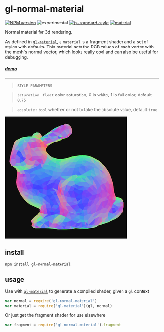 # gl-normal-material

[![NPM version][npm-image]][npm-url]
![experimental][experimental-image]
[![js-standard-style][standard-image]][standard-url]
[![material][material-image]][material-url]

Normal material for 3d rendering.

As defined in [`gl-material`](https://github.com/freeman-lab/gl-material), a `material` is a fragment shader and a set of styles with defaults. This material sets the RGB values of each vertex with the mesh's normal vector, which looks really cool and can also be useful for debugging. 

##### [demo](http://gl-normal-material.surge.sh/)

--------------------------------------
> `STYLE PARAMETERS`

> `saturation` : `float` color saturation, 0 is white, 1 is full color, default `0.75`

> `absolute` : `bool` whether or not to take the absolute value, default `true`

![image](image/sample.png)

## install

```
npm install gl-normal-material
```

## usage

Use with [`gl-material`](https://github.com/freeman-lab/gl-material) to generate a compiled shader, given a `gl` context

```javascript
var normal = require('gl-normal-material')
var material = require('gl-material')(gl, normal)
```

Or just get the fragment shader for use elsewhere

```javascript
var fragment = require('gl-normal-material').fragment
```

[npm-image]: https://img.shields.io/badge/npm-v1.0.0-lightgray.svg?style=flat-square
[npm-url]: https://npmjs.org/package/gl-normal-material
[material-image]: https://img.shields.io/badge/gl--material-normal-lightgray.svg?style=flat-square
[material-url]: https://github.com/freeman-lab/gl-material
[standard-image]: https://img.shields.io/badge/code%20style-standard-lightgray.svg?style=flat-square
[standard-url]: https://github.com/feross/standard
[experimental-image]: https://img.shields.io/badge/stability-experimental-lightgray.svg?style=flat-square

